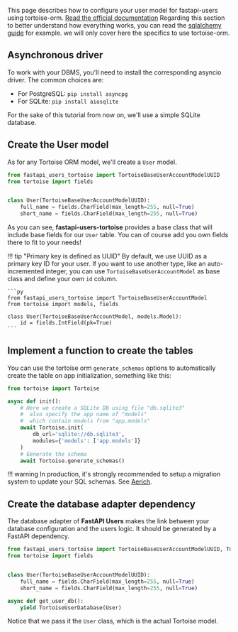 This page describes how to configure your user model for fastapi-users using tortoise-orm. [Read the official documentation](https://fastapi-users.github.io/fastapi-users/10.0/configuration/overview/)
Regarding this section to better understand how everything works, you can read the [sqlalchemy guide](https://fastapi-users.github.io/fastapi-users/10.0/configuration/databases/sqlalchemy/) for example.
we will only cover here the specifics to use tortoise-orm.

## Asynchronous driver

To work with your DBMS, you'll need to install the corresponding asyncio driver. The common choices are:

* For PostgreSQL: `pip install asyncpg`
* For SQLite: `pip install aiosqlite`

For the sake of this tutorial from now on, we'll use a simple SQLite database.

## Create the User model

As for any Tortoise ORM model, we'll create a `User` model.

```py
from fastapi_users_tortoise import TortoiseBaseUserAccountModelUUID
from tortoise import fields


class User(TortoiseBaseUserAccountModelUUID):
    full_name = fields.CharField(max_length=255, null=True)
    short_name = fields.CharField(max_length=255, null=True)
```

As you can see, **fastapi-users-tortoise** provides a base class that will include base fields for our `User` table. You can of course add you own fields there to fit to your needs!

!!! tip "Primary key is defined as UUID"
    By default, we use UUID as a primary key ID for your user. If you want to use another type, like an auto-incremented integer, you can use `TortoiseBaseUserAccountModel` as base class and define your own `id` column.

    ```py
    from fastapi_users_tortoise import TortoiseBaseUserAccountModel
    from tortoise import models, fields

    class User(TortoiseBaseUserAccountModel, models.Model):
        id = fields.IntField(pk=True)
    ```


## Implement a function to create the tables

You can use the tortoise orm `generate_schemas` options to automatically create the table on app initialization,
something like this:

```py
from tortoise import Tortoise

async def init():
    # Here we create a SQLite DB using file "db.sqlite3"
    #  also specify the app name of "models"
    #  which contain models from "app.models"
    await Tortoise.init(
        db_url='sqlite://db.sqlite3',
        modules={'models': ['app.models']}
    )
    # Generate the schema
    await Tortoise.generate_schemas()

```

!!! warning
    In production, it's strongly recommended to setup a migration system to update your SQL schemas. See [Aerich](https://github.com/tortoise/aerich).

## Create the database adapter dependency

The database adapter of **FastAPI Users** makes the link between your database configuration and the users logic. It should be generated by a FastAPI dependency.

```py
from fastapi_users_tortoise import TortoiseBaseUserAccountModelUUID, TortoiseUserDatabase
from tortoise import fields


class User(TortoiseBaseUserAccountModelUUID):
    full_name = fields.CharField(max_length=255, null=True)
    short_name = fields.CharField(max_length=255, null=True)

async def get_user_db():
    yield TortoiseUserDatabase(User)
```

Notice that we pass it the `User` class, which is the actual Tortoise model.
